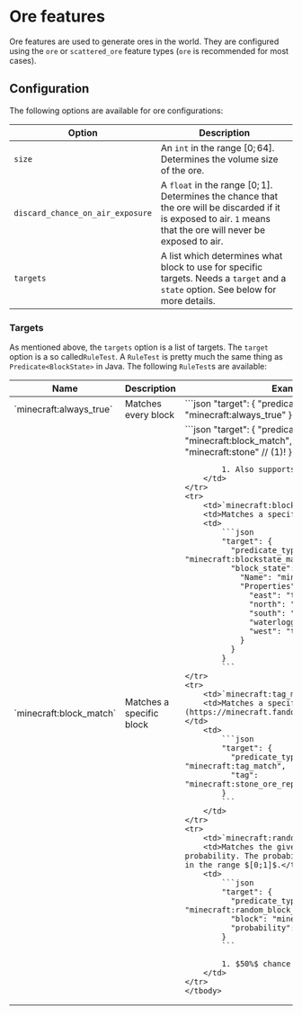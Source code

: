 # Ore features

Ore features are used to generate ores in the world. They are configured using the `ore` or `scattered_ore` feature types
(`ore` is recommended for most cases).

## Configuration

The following options are available for ore configurations:

| Option                           | Description                                                                                                                                                        |
|----------------------------------|--------------------------------------------------------------------------------------------------------------------------------------------------------------------|
| `size`                           | An `int` in the range $[0;64]$. Determines the volume size of the ore.                                                                                             |
| `discard_chance_on_air_exposure` | A `float` in the range $[0;1]$. Determines the chance that the ore will be discarded if it is exposed to air. `1` means that the ore will never be exposed to air. |
| `targets`                        | A list which determines what block to use for specific targets. Needs a `target` and a `state` option. See below for more details.                                 |

### Targets

As mentioned above, the `targets` option is a list of targets. The `target` option is a so called`RuleTest`. A `RuleTest` is 
pretty much the same thing as `Predicate<BlockState>` in Java. The following `RuleTest`s are available:

<table>
    <thead>
    <tr>
        <th>Name</th>
        <th>Description</th>
        <th>Example</th>
    </tr>
    </thead>
    <tbody>
    <tr>
        <td>`minecraft:always_true`</td>
        <td>Matches every block</td>
        <td>
            ```json
            "target": {
              "predicate_type": "minecraft:always_true"
            }
            ```
        </td>
    </tr>
    <tr>
        <td>`minecraft:block_match`</td>
        <td>Matches a specific block</td>
        <td>
            ```json
            "target": {
              "predicate_type": "minecraft:block_match",
              "block": "minecraft:stone" // (1)!
            }
            ```
            
            1. Also supports Nova blocks
        </td>
    </tr>
    <tr>
        <td>`minecraft:blockstate_match`</td>
        <td>Matches a specific blockstate</td>
        <td>
            ```json
            "target": {
              "predicate_type": "minecraft:blockstate_match",
              "block_state": {
                "Name": "minecraft:glass_pane",
                "Properties": {
                  "east": "true",
                  "north": "false",
                  "south": "false",
                  "waterlogged": "false",
                  "west": "true"
                }
              }
            }
            ```
    </tr>
    <tr>
        <td>`minecraft:tag_match`</td>
        <td>Matches a specific [block tag](https://minecraft.fandom.com/wiki/Tag#Blocks)</td>
        <td>
            ```json
            "target": {
              "predicate_type": "minecraft:tag_match",
              "tag": "minecraft:stone_ore_replaceables"
            }
            ```
        </td>
    </tr>
    <tr>
        <td>`minecraft:random_block_match`</td>
        <td>Matches the given block with a probability. The probability should be a value in the range $[0;1]$.</td>
        <td>
            ```json
            "target": {
              "predicate_type": "minecraft:random_block_match",
              "block": "minecraft:cobblestone",
              "probability": 0.5 // (1)!
            }
            ```
            
            1. $50%$ chance to match
        </td>
    </tr>
    </tbody>
</table>
